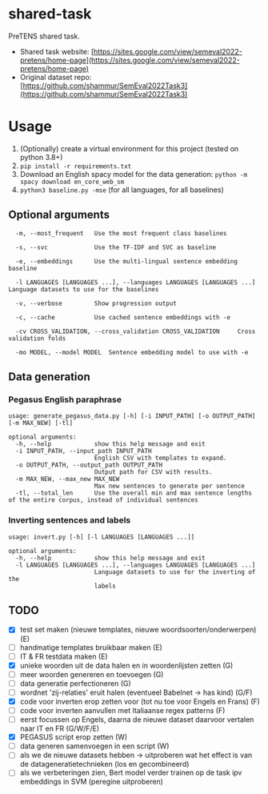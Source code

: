 # shared-task
PreTENS shared task.

* Shared task website: [https://sites.google.com/view/semeval2022-pretens/home-page](https://sites.google.com/view/semeval2022-pretens/home-page)
* Original dataset repo: [https://github.com/shammur/SemEval2022Task3](https://github.com/shammur/SemEval2022Task3)


# Usage
1. (Optionally) create a virtual environment for this project (tested on python 3.8+)
2. `pip install -r requirements.txt`
3. Download an English spacy model for the data generation: `python -m spacy download en_core_web_sm`
4. `python3 baseline.py -mse` (for all languages, for all baselines)

## Optional arguments
```
  -m, --most_frequent   Use the most frequent class baselines

  -s, --svc             Use the TF-IDF and SVC as baseline

  -e, --embeddings      Use the multi-lingual sentence embedding baseline

  -l LANGUAGES [LANGUAGES ...], --languages LANGUAGES [LANGUAGES ...]	Language datasets to use for the baselines

  -v, --verbose         Show progression output

  -c, --cache           Use cached sentence embeddings with -e

  -cv CROSS_VALIDATION, --cross_validation CROSS_VALIDATION		Cross validation folds
  
  -mo MODEL, --model MODEL	Sentence embedding model to use with -e
```

## Data generation
### Pegasus English paraphrase
```
usage: generate_pegasus_data.py [-h] [-i INPUT_PATH] [-o OUTPUT_PATH] [-m MAX_NEW] [-tl]

optional arguments:
  -h, --help            show this help message and exit
  -i INPUT_PATH, --input_path INPUT_PATH
                        English CSV with templates to expand.
  -o OUTPUT_PATH, --output_path OUTPUT_PATH
                        Output path for CSV with results.
  -m MAX_NEW, --max_new MAX_NEW
                        Max new sentences to generate per sentence
  -tl, --total_len      Use the overall min and max sentence lengths of the entire corpus, instead of individual sentences
```

### Inverting sentences and labels
```
usage: invert.py [-h] [-l LANGUAGES [LANGUAGES ...]]

optional arguments:
  -h, --help            show this help message and exit
  -l LANGUAGES [LANGUAGES ...], --languages LANGUAGES [LANGUAGES ...]
                        Language datasets to use for the inverting of the
                        labels
```

## TODO
- [x] test set maken (nieuwe templates, nieuwe woordsoorten/onderwerpen) (E)
- [ ] handmatige templates bruikbaar maken (E)
- [ ] IT & FR testdata maken (E)
- [x] unieke woorden uit de data halen en in woordenlijsten zetten (G)
- [ ] meer woorden genereren en toevoegen (G)
- [ ] data generatie perfectioneren (G)
- [ ] wordnet 'zij-relaties' eruit halen (eventueel Babelnet -> has kind) (G/F)
- [x] code voor inverten erop zetten voor (tot nu toe voor Engels en Frans) (F)
- [ ] code voor inverten aanvullen met Italiaanse regex patterns (F)
- [ ] eerst focussen op Engels, daarna de nieuwe dataset daarvoor vertalen naar IT en FR (G/W/F/E)
- [x] PEGASUS script erop zetten (W)
- [ ] data generen samenvoegen in een script (W)
- [ ] als we de nieuwe datasets hebben -> uitproberen wat het effect is van de datageneratietechnieken (los en gecombineerd)
- [ ] als we verbeteringen zien, Bert model verder trainen op de task ipv embeddings in SVM (peregine uitproberen)
